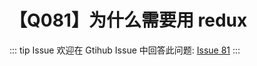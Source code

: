 # 【Q081】为什么需要用 redux


::: tip Issue
欢迎在 Gtihub Issue 中回答此问题: [Issue 81](https://github.com/kangyana/daily-question/issues/81)
:::


